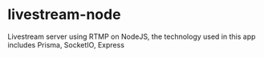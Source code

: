 # livestream-node
Livestream server using RTMP on NodeJS, the technology used in this app includes Prisma, SocketIO, Express
